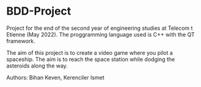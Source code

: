 # BDD-Project

Project for the end of the second year of engineering studies at Telecom t Etienne (May 2022).
The proggramming language used is C++ with the QT framework.

The aim of this project is to create a video game where you pilot a spaceship. The aim is to reach the space station while dodging the asteroids along the way.

Authors: Bihan Keven, Kerenciler Ismet